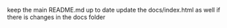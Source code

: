 keep the main README.md up to date
update the docs/index.html as well if there is changes in the docs folder
